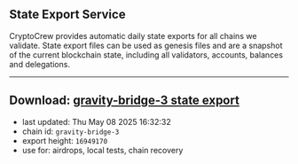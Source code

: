 ## State Export Service
CryptoCrew provides automatic daily state exports for all chains we validate. State export files can be used as genesis files and are a snapshot of the current blockchain state, including all validators, accounts, balances and delegations.

---
**Download: [gravity-bridge-3 state export](https://dl-eu2.ccvalidators.com/SERVICE/gravitybridge/gravity-bridge-3_export_16949170.json)**
---

- last updated: Thu May 08 2025 16:32:32
- chain id: `gravity-bridge-3`
- export height: `16949170`
- use for: airdrops, local tests, chain recovery
